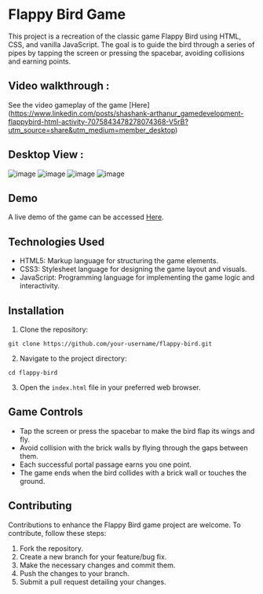 # Flappy Bird Game


This project is a recreation of the classic game Flappy Bird using HTML, CSS, and vanilla JavaScript. The goal is to guide the bird through a series of pipes by tapping the screen or pressing the spacebar, avoiding collisions and earning points.

## Video walkthrough :
See the video gameplay of the game [Here] (https://www.linkedin.com/posts/shashank-arthanur_gamedevelopment-flappybird-html-activity-7075843478278074368-V5rB?utm_source=share&utm_medium=member_desktop)

## Desktop View :
![image](https://res.cloudinary.com/dboa7dqkl/image/upload/v1687013043/flappy%20bird%20game/Screenshot_2023-06-17_191459_rpavfg.png )
![image](https://res.cloudinary.com/dboa7dqkl/image/upload/v1687013043/flappy%20bird%20game/Screenshot_2023-06-17_193334_txvymy.png )
![image](https://res.cloudinary.com/dboa7dqkl/image/upload/v1687013042/flappy%20bird%20game/Screenshot_2023-06-17_192902_cn6mav.png )
![image](https://res.cloudinary.com/dboa7dqkl/image/upload/v1687013046/flappy%20bird%20game/Screenshot_2023-06-17_193724_f9zsbx.png )

## Demo

A live demo of the game can be accessed [Here]([https://your-demo-link](https://flappy-bird-fg4y.onrender.com)).

## Technologies Used

- HTML5: Markup language for structuring the game elements.
- CSS3: Stylesheet language for designing the game layout and visuals.
- JavaScript: Programming language for implementing the game logic and interactivity.

## Installation

1. Clone the repository:

```
git clone https://github.com/your-username/flappy-bird.git
```

2. Navigate to the project directory:

```
cd flappy-bird
```

3. Open the `index.html` file in your preferred web browser.

## Game Controls

- Tap the screen or press the spacebar to make the bird flap its wings and fly.
- Avoid collision with the brick walls by flying through the gaps between them.
- Each successful portal passage earns you one point.
- The game ends when the bird collides with a brick wall or touches the ground.

## Contributing

Contributions to enhance the Flappy Bird game project are welcome. To contribute, follow these steps:

1. Fork the repository.
2. Create a new branch for your feature/bug fix.
3. Make the necessary changes and commit them.
4. Push the changes to your branch.
5. Submit a pull request detailing your changes.
